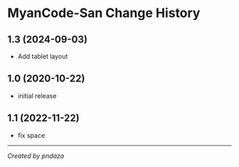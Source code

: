 MyanCode-San Change History
=======================

1.3 (2024-09-03)
----------------
* Add tablet layout

1.0 (2020-10-22)
----------------
- initial release

1.1 (2022-11-22)
----------------
- fix space

---
*Created by pndaza*
